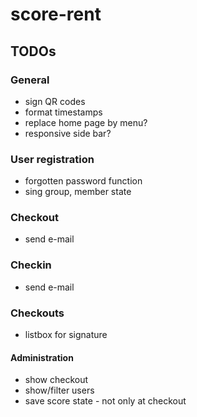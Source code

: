 # score-rent

## TODOs

### General

- sign QR codes
- format timestamps
- replace home page by menu?
- responsive side bar?

### User registration

- forgotten password function
- sing group, member state

### Checkout

- send e-mail

### Checkin

- send e-mail

### Checkouts

- listbox for signature

#### Administration

- show checkout
- show/filter users
- save score state - not only at checkout
